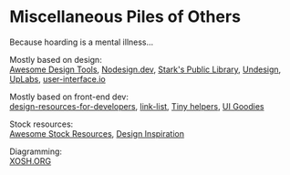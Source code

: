 # Miscellaneous Piles of Others

Because hoarding is a mental illness...

Mostly based on design:  
[Awesome Design Tools](https://github.com/goabstract/Awesome-Design-Tools),
[Nodesign.dev](https://nodesign.dev/),
[Stark's Public Library](https://www.getstark.co/library/),
[Undesign](https://undesign.learn.uno/),
[UpLabs](https://www.uplabs.com/),
[user-interface.io](https://user-interface.io/how-to-design-almost-any-ui-element/)

Mostly based on front-end dev:  
[design-resources-for-developers](https://github.com/bradtraversy/design-resources-for-developers),
[link-list](https://github.com/Vincenius/link-list),
[Tiny helpers](https://tiny-helpers.dev/),
[UI Goodies](https://www.uigoodies.com/)

Stock resources:  
[Awesome Stock Resources](https://github.com/neutraltone/awesome-stock-resources),
[Design Inspiration](https://github.com/emmabostian/design-inspiration)

Diagramming:  
[XOSH.ORG](https://xosh.org/text-to-diagram/)
